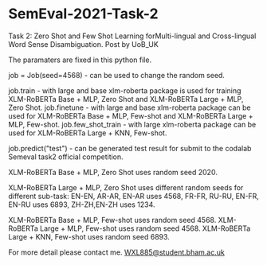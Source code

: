 # SemEval-2021-Task-2
 Task 2: Zero Shot and Few Shot Learning forMulti-lingual and Cross-lingual Word Sense Disambiguation. Post by UoB_UK
 
 The paramaters are fixed in this python file. 
 
 job = Job(seed=4568) - can be used to change the random seed.
 
 job.train - with large and base xlm-roberta package is used for training XLM-RoBERTa Base + MLP, Zero Shot and XLM-RoBERTa Large + MLP, Zero Shot.
 job.finetune - with large and base xlm-roberta package can be used for XLM-RoBERTa Base + MLP, Few-shot and XLM-RoBERTa Large + MLP, Few-shot.
 job.few_shot_train - with large xlm-roberta package can be used for XLM-RoBERTa Large + KNN, Few-shot.
 
 job.predict("test") - can be generated test result for submit to the codalab Semeval task2 official competition.

XLM-RoBERTa Base + MLP, Zero Shot uses random seed 2020.

XLM-RoBERTa Large + MLP, Zero Shot uses different random seeds for different sub-task:
EN-EN, AR-AR, EN-AR uses 4568,
FR-FR, RU-RU, EN-FR, EN-RU uses 6893,
ZH-ZH,EN-ZH uses 1234.


XLM-RoBERTa Base + MLP, Few-shot uses random seed 4568.
XLM-RoBERTa Large + MLP, Few-shot uses random seed 4568.
XLM-RoBERTa Large + KNN, Few-shot uses random seed 6893.

For more detail please contact me.
WXL885@student.bham.ac.uk
